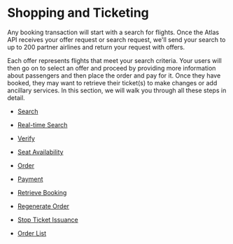 # Shopping and Ticketing

Any booking transaction will start with a search for flights. Once the Atlas API receives your offer request or search request, we'll send your search to up to 200 partner airlines and return your request with offers. 

Each offer represents flights that meet your search criteria. Your users will then go on to select an offer and proceed by providing more information about passengers and then place the order and pay for it. Once they have booked, they may want to retrieve their ticket(s) to make changes or add ancillary services. In this section, we will walk you through all these steps in detail.

- [Search](search.md)

- [Real-time Search](real-timesearch.md)

- [Verify](verify.md)

- [Seat Availability](seat-availability.md)

- [Order](order.md)

- [Payment](payment.md)

- [Retrieve Booking](retrieve-booking.md)

- [Regenerate Order](regenerateorder.md)

- [Stop Ticket Issuance](stop-ticket-issuance.md)

- [Order List](order-list.md)
